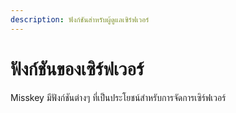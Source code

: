 ```yaml
---
description: ฟังก์ชันสำหรับผู้ดูแลเซิร์ฟเวอร์
---
```


# ฟังก์ชันของเซิร์ฟเวอร์

Misskey มีฟังก์ชันต่างๆ ที่เป็นประโยชน์สำหรับการจัดการเซิร์ฟเวอร์

<MkIndex :sort="(a, b) => b.name - a.name"></MkIndex>
